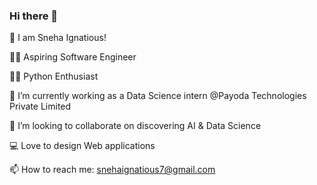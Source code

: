 ### Hi there 👋

👋  I am Sneha Ignatious!

👩‍🎓  Aspiring Software Engineer

👩‍💻  Python Enthusiast

🔭  I’m currently working as a Data Science intern @Payoda Technologies Private Limited

🧠  I’m looking to collaborate on discovering AI & Data Science

💻  Love to design Web applications

📫  How to reach me: snehaignatious7@gmail.com
